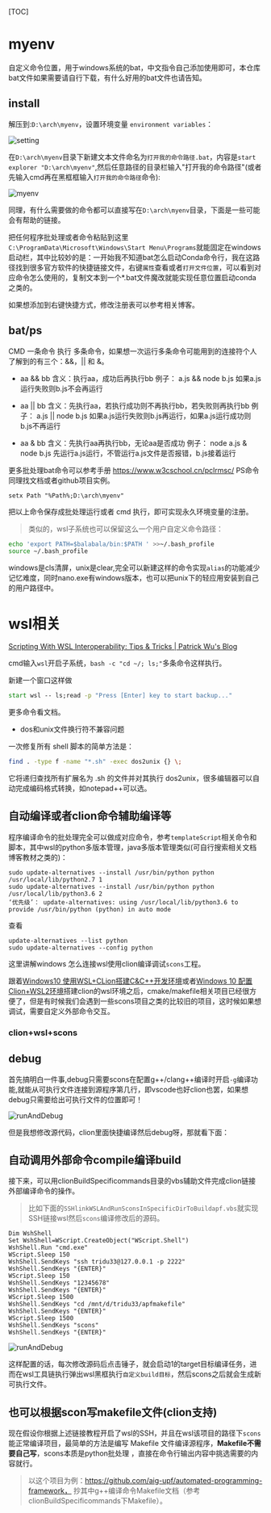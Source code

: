 [TOC]

# myenv

自定义命令位置，用于windows系统的bat，中文指令自己添加使用即可，本仓库bat文件如果需要请自行下载，有什么好用的bat文件也请告知。

## install

解压到:`D:\arch\myenv`，设置环境变量 `environment variables`：

![setting](.\figures\setting.png)

在`D:\arch\myenv`目录下新建文本文件命名为`打开我的命令路径.bat`，内容是`start explorer "D:\arch\myenv"`,然后任意路径的目录栏输入"打开我的命令路径"(或者先输入cmd再在黑框框输入`打开我的命令路径`命令):

![myenv](.\figures\myenv.gif)

同理，有什么需要做的命令都可以直接写在`D:\arch\myenv`目录，下面是一些可能会有帮助的链接。

把任何程序批处理或者命令粘贴到这里`C:\ProgramData\Microsoft\Windows\Start Menu\Programs`就能固定在windows启动栏，其中比较妙的是：一开始我不知道bat怎么启动Conda命令行，我在这路径找到很多官方软件的快捷链接文件，右键`属性`查看或者`打开文件位置`，可以看到对应命令怎么使用的，复制文本到一个*.bat文件魔改就能实现任意位置启动conda之类的。

如果想添加到右键快捷方式，修改注册表可以参考相关博客。

## bat/ps

CMD 一条命令 执行 多条命令，如果想一次运行多条命令可能用到的连接符个人了解到的有三个：&&，|| 和 &。

- aa && bb
  含义：执行aa，成功后再执行bb
  例子： a.js && node b.js
  如果a.js运行失败则b.js不会再运行

- aa || bb
  含义：先执行aa，若执行成功则不再执行bb，若失败则再执行bb
  例子： a.js || node b.js
  如果a.js运行失败则b.js再运行，如果a.js运行成功则b.js不再运行

- aa & bb
  含义：先执行aa再执行bb，无论aa是否成功
  例子： node a.js & node b.js
  先运行a.js运行，不管运行a.js文件是否报错，b.js接着运行

更多批处理bat命令可以参考手册 https://www.w3cschool.cn/pclrmsc/ PS命令同理找文档或者github项目实例。

```
setx Path "%Path%;D:\arch\myenv" 
```

把以上命令保存成批处理运行或者 cmd 执行，即可实现永久环境变量的注册。

> 类似的，wsl子系统也可以保留这么一个用户自定义命令路径：

```bash
echo 'export PATH=$balabala/bin:$PATH ' >>~/.bash_profile
source ~/.bash_profile
```

windows是cls清屏，unix是clear,完全可以新建这样的命令实现`alias`的功能减少记忆难度，同时nano.exe有windows版本，也可以把unix下的轻应用安装到自己的用户路径中。

# wsl相关

[Scripting With WSL Interoperability: Tips & Tricks | Patrick Wu's Blog](https://patrickwu.space/wslconf/)

cmd输入`wsl`开启子系统，`bash -c "cd ~/; ls;"`多条命令这样执行。

新建一个窗口这样做

```cmd
start wsl -- ls;read -p "Press [Enter] key to start backup..."
```

更多命令看文档。

- dos和unix文件换行符不兼容问题

一次修复所有 shell 脚本的简单方法是：

```sh
find . -type f -name "*.sh" -exec dos2unix {} \;
```

它将递归查找所有扩展名为 .sh 的文件并对其执行 dos2unix，很多编辑器可以自动完成编码格式转换，如notepad++可以选。

## 自动编译或者clion命令辅助编译等

程序编译命令的批处理完全可以做成对应命令，参考`templateScript`相关命令和脚本，其中wsl的python多版本管理，java多版本管理类似(可自行搜索相关文档博客教材之类的)：

```
sudo update-alternatives --install /usr/bin/python python /usr/local/lib/python2.7 1
sudo update-alternatives --install /usr/bin/python python /usr/local/lib/python3.6 2 
‘优先级’： update-alternatives: using /usr/local/lib/python3.6 to provide /usr/bin/python (python) in auto mode
```

查看

```
update-alternatives --list python
sudo update-alternatives --config python
```

这里讲解windows 怎么连接wsl使用clion编译调试`scons`工程。

跟着[Windows10 使用WSL+CLion搭建C&C++开发环境](https://zhuanlan.zhihu.com/p/74229857)或者[Windows 10 配置Clion+WSL2环境](https://zhuanlan.zhihu.com/p/272522594)搭建clion的wsl环境之后，cmake/makefile相关项目已经很方便了，但是有时候我们会遇到一些scons项目之类的比较旧的项目，这时候如果想调试，需要自定义外部命令交互。

### clion+wsl+scons

## debug

首先搞明白一件事,debug只需要scons在配置g++/clang++编译时开启`-g`编译功能,就能从可执行文件连接到源程序第几行，即vscode也好clion也罢，如果想debug只需要给出可执行文件的位置即可！

![runAndDebug](.\figures\runAndDebug.png)

但是我想修改源代码，clion里面快捷编译然后debug呀，那就看下面：

## 自动调用外部命令compile编译build

接下来，可以用clionBuildSpecificommands目录的vbs辅助文件完成clion链接外部编译命令的操作。

> 比如下面的`SSHlinkWSLAndRunSconsInSpecificDirToBuildapf.vbs`就实现SSH链接wsl然后`scons`编译修改后的源码。

```vbs
Dim WshShell 
Set WshShell=WScript.CreateObject("WScript.Shell") 
WshShell.Run "cmd.exe"
WScript.Sleep 150
WshShell.SendKeys "ssh tridu33@127.0.0.1 -p 2222"
WshShell.SendKeys "{ENTER}"
WScript.Sleep 150
WshShell.SendKeys "12345678"
WshShell.SendKeys "{ENTER}"
WScript.Sleep 1500 
WshShell.SendKeys "cd /mnt/d/tridu33/apfmakefile"
WshShell.SendKeys "{ENTER}"
WScript.Sleep 1500 
WshShell.SendKeys "scons"
WshShell.SendKeys "{ENTER}"
```

![runAndDebug](.\figures\SconsExtern.jpg)

这样配置的话，每次修改源码后点击锤子，就会启动1的target目标编译任务，进而在wsl工具链执行弹出wsl黑框执行`自定义build目标`，然后scons之后就会生成新可执行文件。

## 也可以根据scon写makefile文件(clion支持)

现在假设你根据上述链接教程开启了wsl的SSH，并且在wsl该项目的路径下`scons`能正常编译项目，最简单的方法是编写 Makefile 文件编译源程序，**Makefile不需要自己写**，scons本质是python批处理 ，直接在命令行输出内容中挑选需要的内容就行。

> 以这个项目为例：https://github.com/aig-upf/automated-programming-framework， 抄其中g++编译命令Makefile文档（参考clionBuildSpecificommands下Makefile）。



















